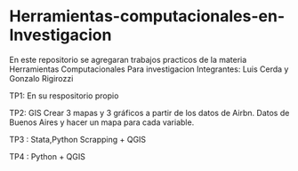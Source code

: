 # Herramientas-computacionales-en-Investigacion
En este repositorio se agregaran trabajos practicos de la materia Herramientas Computacionales Para investigacion
Integrantes: Luis Cerda y Gonzalo Rigirozzi

TP1: En su respositorio propio

TP2: GIS
Crear 3 mapas y 3 gráficos a partir de los datos de Airbn.
Datos de Buenos Aires y hacer un mapa para cada variable.

TP3 : Stata,Python Scrapping + QGIS

TP4 : Python + QGIS

